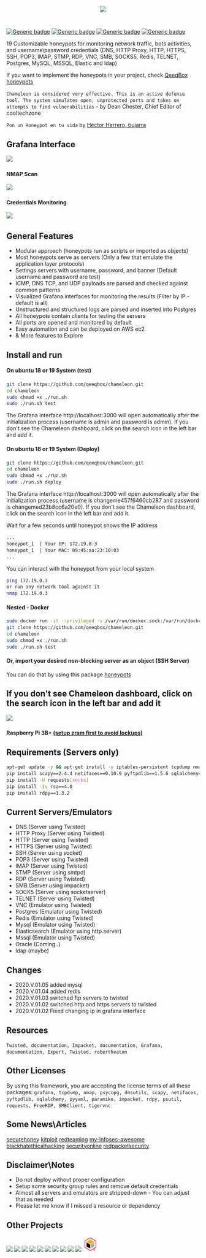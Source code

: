 <p align="center"> <img src="https://raw.githubusercontent.com/qeeqbox/chameleon/master/readme/chameleonlogo.png"></p>

#
[![Generic badge](https://img.shields.io/badge/dynamic/json.svg?url=https://raw.githubusercontent.com/qeeqbox/chameleon/master/info&label=version&query=$.version&colorB=blue&style=flat-square)](https://github.com/qeeqbox/chameleon/blob/master/changes.md) [![Generic badge](https://img.shields.io/badge/dynamic/json.svg?url=https://raw.githubusercontent.com/qeeqbox/chameleon/master/info&label=build&query=$.dockercomposebuild&colorB=green&style=flat-square)](https://github.com/qeeqbox/chameleon/blob/master/changes.md) [![Generic badge](https://img.shields.io/badge/dynamic/json.svg?url=https://raw.githubusercontent.com/qeeqbox/chameleon/master/info&label=test&query=$.automatedtest&colorB=green&style=flat-square)](https://github.com/qeeqbox/chameleon/blob/master/changes.md) [![Generic badge](https://img.shields.io/static/v1?label=%F0%9F%91%8D&message=!&color=yellow&style=flat-square)](https://github.com/qeeqbox/chameleon/stargazers)

19 Customizable honeypots for monitoring network traffic, bots activities, and username\password credentials (DNS, HTTP Proxy, HTTP, HTTPS, SSH, POP3, IMAP, STMP, RDP, VNC, SMB, SOCKS5, Redis, TELNET, Postgres, MySQL, MSSQL, Elastic and ldap)

If you want to implement the honeypots in your project, check [QeeqBox honeypots](https://github.com/qeeqbox/honeypots)

`Chameleon is considered very effective. This is an active defense tool. The system simulates open, unprotected ports and takes on attempts to find vulnerabilities` - by Dean Chester, Chief Editor of cooltechzone

`Pon un Honeypot en tu vida` by [Héctor Herrero, bujarra](https://www.bujarra.com/pon-un-honeypot-en-tu-vida/)

## Grafana Interface
<img src="https://raw.githubusercontent.com/qeeqbox/chameleon/master/readme/intro.gif" style="max-width:768px"/>

#### NMAP Scan
<img src="https://raw.githubusercontent.com/qeeqbox/chameleon/master/readme/nmap_scan.png" style="max-width:768px"/>

#### Credentials Monitoring
<img src="https://raw.githubusercontent.com/qeeqbox/chameleon/master/readme/creds_monitoring.png" style="max-width:768px"/>

## General Features
- Modular approach (honeypots run as scripts or imported as objects)
- Most honeypots serve as servers (Only a few that emulate the application layer protocols)
- Settings servers with username, password, and banner (Default username and password are test)
- ICMP, DNS TCP, and UDP payloads are parsed and checked against common patterns
- Visualized Grafana interfaces for monitoring the results (Filter by IP - default is all)
- Unstructured and structured logs are parsed and inserted into Postgres
- All honeypots contain clients for testing the servers
- All ports are opened and monitored by default
- Easy automation and can be deployed on AWS ec2
- & More features to Explore

## Install and run
#### On ubuntu 18 or 19 System (test)
```bash
git clone https://github.com/qeeqbox/chameleon.git
cd chameleon
sudo chmod +x ./run.sh
sudo ./run.sh test
```
The Grafana interface http://localhost:3000 will open automatically after the initialization process (username is admin and password is admin). If you don't see the Chameleon dashboard, click on the search icon in the left bar and add it.

#### On ubuntu 18 or 19 System (Deploy)
```bash
git clone https://github.com/qeeqbox/chameleon.git
cd chameleon
sudo chmod +x ./run.sh
sudo ./run.sh deploy
```

The Grafana interface http://localhost:3000 will open automatically after the initialization process (username is changeme457f6460cb287 and password is changemed23b8cc6a20e0). If you don't see the Chameleon dashboard, click on the search icon in the left bar and add it.

Wait for a few seconds until honeypot shows the IP address
```bash
...
honeypot_1  | Your IP: 172.19.0.3
honeypot_1  | Your MAC: 09:45:aa:23:10:03
...
```
You can interact with the honeypot from your local system
```bash
ping 172.19.0.3
or run any network tool against it
nmap 172.19.0.3
```

#### Nested - Docker
```sh
sudo docker run -it --privileged -v /var/run/docker.sock:/var/run/docker.sock ubuntu:latest
git clone https://github.com/qeeqbox/chameleon.git
cd chameleon
sudo chmod +x ./run.sh
sudo ./run.sh test
```

#### Or, import your desired non-blocking server as an object (SSH Server)
You can do that by using this package [honeypots](https://github.com/qeeqbox/honeypots)

## If you don't see Chameleon dashboard, click on the search icon in the left bar and add it 
<img src="https://raw.githubusercontent.com/qeeqbox/chameleon/master/readme/find.png" style="max-width:768px"/>

#### Raspberry Pi 3B+ [(setup zram first to avoid lockups)](https://github.com/qeeqbox/chameleon/pull/1)

## Requirements (Servers only)
```bash
apt-get update -y && apt-get install -y iptables-persistent tcpdump nmap iputils-ping python python-pip python-psycopg2 lsof psmisc dnsutils
pip install scapy==2.4.4 netifaces==0.10.9 pyftpdlib==1.5.6 sqlalchemy==1.3.23 pyyaml==5.4.1 paramiko==2.7.1 impacket==0.9.22 twisted==20.3.0 psutil==5.8.0 requests==2.25.1 redis==3.5.3 mysql-connector-python==8.0.23 pygments==2.5.2
pip install -U requests[socks]
pip install -Iv rsa==4.0
pip install rdpy==1.3.2
```

## Current Servers/Emulators
- DNS (Server using Twisted)
- HTTP Proxy (Server using Twisted)
- HTTP (Server using Twisted)
- HTTPS (Server using Twisted)
- SSH (Server using socket)
- POP3 (Server using Twisted)
- IMAP (Server using Twisted)
- STMP (Server using smtpd)
- RDP (Server using Twisted)
- SMB (Server using impacket)
- SOCK5 (Server using socketserver)
- TELNET (Server using Twisted)
- VNC (Emulator using Twisted)
- Postgres (Emulator using Twisted)
- Redis (Emulator using Twisted)
- Mysql (Emulator using Twisted)
- Elasticsearch (Emulator using http.server)
- Mssql (Emulator using Twisted)
- Oracle (Coming..)
- ldap (maybe)

## Changes
- 2020.V.01.05 added mysql
- 2020.V.01.04 added redis
- 2020.V.01.03 switched ftp servers to twisted
- 2020.V.01.02 switched http and https servers to twisted
- 2020.V.01.02 Fixed changing ip in grafana interface

## Resources
`Twisted, documentation, Impacket, documentation, Grafana, documentation, Expert, Twisted, robertheaton`

## Other Licenses
By using this framework, you are accepting the license terms of all these packages: `grafana, tcpdump, nmap, psycopg, dnsutils, scapy, netifaces, pyftpdlib, sqlalchemy, pyyaml, paramiko, impacket, rdpy, psutil, requests, FreeRDP, SMBClient, tigervnc`

## Some News\Articles
[securehoney](https://securehoney.net/awesome-honeypots.html) [kitploit](https://www.kitploit.com/2021/03/chameleon-customizable-honeypots-for.html) [redteaming](https://redteaming.net/pages/201db2/) [my-infosec-awesome](https://github.com/pe3zx/my-infosec-awesome) [blackhatethicalhacking](https://www.blackhatethicalhacking.com/tools/chameleon/) [securityonline](https://securityonline.info/chameleon-customizable-honeypots-for-monitoring-network-traffic-bots-activities/) [redpacketsecurity](https://www.redpacketsecurity.com/chameleon-customizable-honeypots-for-monitoring-network-traffic-bots-activities-and-usernamepassword-credentials-dns-http-proxy-http-https-ssh-pop3-imap-stmp-rdp-vnc-smb-socks5-redis/)

## Disclaimer\Notes
- Do not deploy without proper configuration
- Setup some security group rules and remove default credentials
- Almost all servers and emulators are stripped-down - You can adjust that as needed
- Please let me know if I missed a resource or dependency

## Other Projects
[![](https://github.com/qeeqbox/.github/blob/main/data/social-analyzer.png)](https://github.com/qeeqbox/social-analyzer) [![](https://github.com/qeeqbox/.github/blob/main/data/analyzer.png)](https://github.com/qeeqbox/analyzer) [![](https://github.com/qeeqbox/.github/blob/main/data/honeypots.png)](https://github.com/qeeqbox/honeypots) [![](https://github.com/qeeqbox/.github/blob/main/data/osint.png)](https://github.com/qeeqbox/osint) [![](https://github.com/qeeqbox/.github/blob/main/data/url-sandbox.png)](https://github.com/qeeqbox/url-sandbox) [![](https://github.com/qeeqbox/.github/blob/main/data/mitre-visualizer.png)](https://github.com/qeeqbox/mitre-visualizer) [![](https://github.com/qeeqbox/.github/blob/main/data/woodpecker.png)](https://github.com/qeeqbox/woodpecker) [![](https://github.com/qeeqbox/.github/blob/main/data/docker-images.png)](https://github.com/qeeqbox/docker-images) [![](https://github.com/qeeqbox/.github/blob/main/data/seahorse.png)](https://github.com/qeeqbox/seahorse) [![](https://github.com/qeeqbox/.github/blob/main/data/rhino.png)](https://github.com/qeeqbox/rhino) [![](https://github.com/qeeqbox/.github/blob/main/data/raven.png)](https://github.com/qeeqbox/raven)
